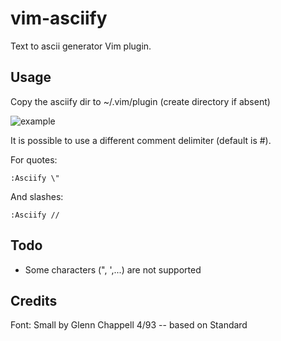 # vim-asciify
Text to ascii generator Vim plugin.

## Usage
Copy the asciify dir to ~/.vim/plugin (create directory if absent)

![example](https://i.imgur.com/AlY1uja.gif)

It is possible to use a different comment delimiter (default is #).

For quotes:
```
:Asciify \"
```
And slashes:
```
:Asciify //
```

## Todo
- Some characters (", ',...) are not supported

## Credits
Font: Small by Glenn Chappell 4/93 -- based on Standard
